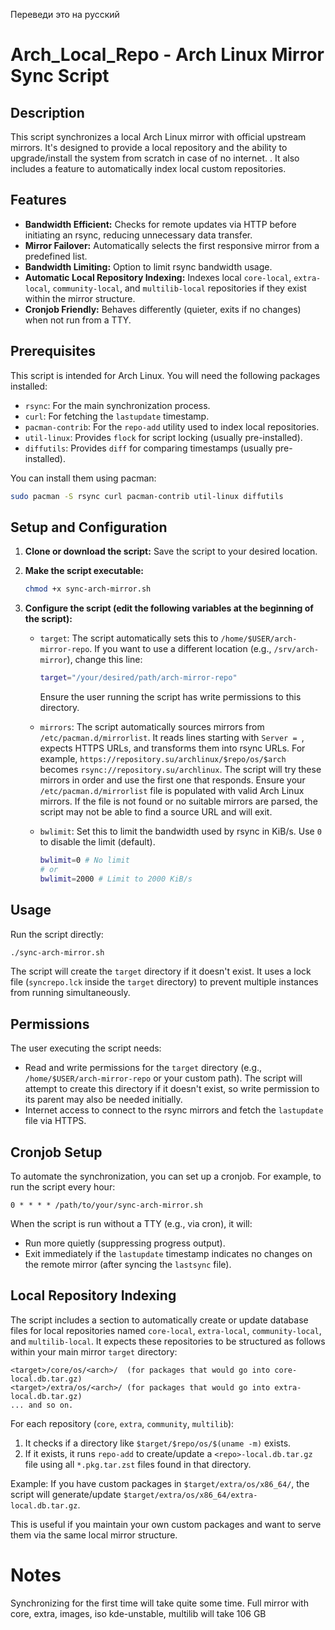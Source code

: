 Переведи это на русский
# Arch_Local_Repo - Arch Linux Mirror Sync Script

## Description

This script synchronizes a local Arch Linux mirror with official upstream mirrors. It's designed to provide a local repository and the ability to upgrade/install the system from scratch in case of no internet. . It also includes a feature to automatically index local custom repositories.

## Features

-   **Bandwidth Efficient:** Checks for remote updates via HTTP before initiating an rsync, reducing unnecessary data transfer.
-   **Mirror Failover:** Automatically selects the first responsive mirror from a predefined list.
-   **Bandwidth Limiting:** Option to limit rsync bandwidth usage.
-   **Automatic Local Repository Indexing:** Indexes local `core-local`, `extra-local`, `community-local`, and `multilib-local` repositories if they exist within the mirror structure.
-   **Cronjob Friendly:** Behaves differently (quieter, exits if no changes) when not run from a TTY.

## Prerequisites

This script is intended for Arch Linux. You will need the following packages installed:

-   `rsync`: For the main synchronization process.
-   `curl`: For fetching the `lastupdate` timestamp.
-   `pacman-contrib`: For the `repo-add` utility used to index local repositories.
-   `util-linux`: Provides `flock` for script locking (usually pre-installed).
-   `diffutils`: Provides `diff` for comparing timestamps (usually pre-installed).

You can install them using pacman:
```bash
sudo pacman -S rsync curl pacman-contrib util-linux diffutils
```

## Setup and Configuration

1.  **Clone or download the script:**
    Save the script to your desired location.

2.  **Make the script executable:**
    ```bash
    chmod +x sync-arch-mirror.sh
    ```

3.  **Configure the script (edit the following variables at the beginning of the script):**

    *   `target`:
        The script automatically sets this to `/home/$USER/arch-mirror-repo`. If you want to use a different location (e.g., `/srv/arch-mirror`), change this line:
        ```bash
        target="/your/desired/path/arch-mirror-repo"
        ```
        Ensure the user running the script has write permissions to this directory.

    *   `mirrors`:
        The script automatically sources mirrors from `/etc/pacman.d/mirrorlist`.
        It reads lines starting with `Server = `, expects HTTPS URLs, and transforms them into rsync URLs.
        For example, `https://repository.su/archlinux/$repo/os/$arch` becomes `rsync://repository.su/archlinux`.
        The script will try these mirrors in order and use the first one that responds.
        Ensure your `/etc/pacman.d/mirrorlist` file is populated with valid Arch Linux mirrors. If the file is not found or no suitable mirrors are parsed, the script may not be able to find a source URL and will exit.

    *   `bwlimit`:
        Set this to limit the bandwidth used by rsync in KiB/s. Use `0` to disable the limit (default).
        ```bash
        bwlimit=0 # No limit
        # or
        bwlimit=2000 # Limit to 2000 KiB/s
        ```

## Usage

Run the script directly:
```bash
./sync-arch-mirror.sh
```
The script will create the `target` directory if it doesn't exist. It uses a lock file (`syncrepo.lck` inside the `target` directory) to prevent multiple instances from running simultaneously.

## Permissions

The user executing the script needs:
-   Read and write permissions for the `target` directory (e.g., `/home/$USER/arch-mirror-repo` or your custom path). The script will attempt to create this directory if it doesn't exist, so write permission to its parent may also be needed initially.
-   Internet access to connect to the rsync mirrors and fetch the `lastupdate` file via HTTPS.

## Cronjob Setup

To automate the synchronization, you can set up a cronjob. For example, to run the script every hour:

```cron
0 * * * * /path/to/your/sync-arch-mirror.sh
```

When the script is run without a TTY (e.g., via cron), it will:
-   Run more quietly (suppressing progress output).
-   Exit immediately if the `lastupdate` timestamp indicates no changes on the remote mirror (after syncing the `lastsync` file).

## Local Repository Indexing

The script includes a section to automatically create or update database files for local repositories named `core-local`, `extra-local`, `community-local`, and `multilib-local`.
It expects these repositories to be structured as follows within your main mirror `target` directory:
```
<target>/core/os/<arch>/  (for packages that would go into core-local.db.tar.gz)
<target>/extra/os/<arch>/ (for packages that would go into extra-local.db.tar.gz)
... and so on.
```
For each repository (`core`, `extra`, `community`, `multilib`):
1.  It checks if a directory like `$target/$repo/os/$(uname -m)` exists.
2.  If it exists, it runs `repo-add` to create/update a `<repo>-local.db.tar.gz` file using all `*.pkg.tar.zst` files found in that directory.

Example: If you have custom packages in `$target/extra/os/x86_64/`, the script will generate/update `$target/extra/os/x86_64/extra-local.db.tar.gz`.

This is useful if you maintain your own custom packages and want to serve them via the same local mirror structure.

# Notes
Synchronizing for the first time will take quite some time. Full mirror with core, extra, images, iso kde-unstable, multilib will take 106 GB
